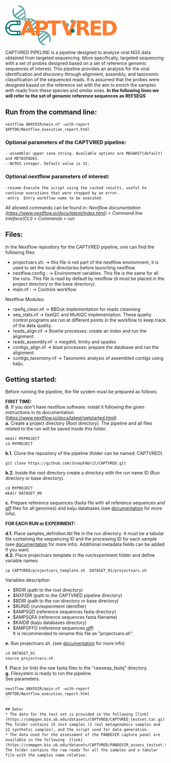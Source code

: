 <img src="./docs/captvred_logo.png" title="CAPTVRED" alt="CAPTVRED" width="350px" align="center" />

CAPTVRED PIPELINE is a pipeline designed to analyze viral NGS data obtained from targeted sequencing. More specifically, targeted sequencing with a set of probes designed based on a set of reference genomic sequences of interest. This pipeline provides an analysis for the viral identification and discovery through alignment, assembly, and taxonomic classification of the sequenced reads. It is assumed that the probes were designed based on the reference set  with the aim to enrich the samples with reads from these species and similar ones.
**In the following lines we will refer to the set of genomic reference sequences as REFSEQS**

## Run from the command line:
```{.sh}
nextflow $NXFDIR/main.nf -with-report $RPTDR/Nextflow_execution_report.html
```

### Optional parameters of the CAPTVRED pipeline:
```{.sh}
--assembler upper case string. Available options are MEGAHIT(default) and METASPADES.
--NCPUS integer. Default value is 32.
```
### Optional nextflow parameters of interest:
```{.sh}
-resume Execute the script using the cached results, useful to continue executions that were stopped by an error.
-entry  Entry workflow name to be executed.
```
All allowed commands can be found in:  _Nextflow documentation (https://www.nextflow.io/docs/latest/index.html) > Command line inteface(CLI) > Commands > run_

## Files:
In the Nextflow repository for the CAPTVRED pipeline, one can find the following files:
* projectvars.sh: &rarr; this file is not part of the nextflow environment, it is used to set the local directories before launching nextflow.
* nextflow.config : &rarr; Environment variables. This file is the same for all the runs. This file is read by default by nextflow (it must be placed in the project directory or the base directory).
* main.nf : &rarr; Controls workflow


Nextflow Modules:
* rawfq_clean.nf &rarr; BBDuk implementation for reads cleanning
* seq_stats.nf &rarr; fastQC and  MultiQC implementation. These quality control programs are run at different points in the workflow to keep track of the data quality. 
* reads_align.nf &rarr; Bowtie processes: create an index and run the alignment.
* reads_assembly.nf &rarr; megahit, trinity and spades
* contigs_align.nf &rarr; blast processes: prepare the database and run the alignment.
* contigs_taxonomy.nf &rarr; Taxonomic analysis of assembled contigs using kaiju.

## Getting started:
Before running the pipeline, the file system must be prepared as follows:

__FIRST TIME:__<br /> 
__0.__ If you don't have nextflow software: install it following the given instructions in its documentation (https://www.nextflow.io/docs/latest/getstarted.html). <br />
__a.__ Create a project directory (Root directory). The pipeline and all files related to the run will be saved inside this folder.<br />
```{.sh}
mkdir MYPROJECT
cd MYPROJECT
```
__b.1.__ Clone the repository of the pipeline (folder can be named: CAPTVRED). <br />
```{.sh}
git clone https://github.com/JosepFAbril/CAPTVRED.git
```
__b.2.__  Inside the root directory create a directory with the run name ID (Run directory or base directory). <br />
```{.sh}
cd MYPROJECT
mkdir DATASET_00
```
__c.__ Prepare reference sequences (fasta file with all reference sequences and _gff_ files for all genomes) and kaiju databases (see [documentation](https://github.com/JosepFAbril/CAPTVRED/blob/main/docs/readme_DOCUMENTATION_virwaste.md) for more info). <br />

__FOR EACH RUN or EXPERIMENT:__<br /> 

__d.1.__ Place samples_definition.tbl file in the run directory. It must be a tabular file containing the sequencing ID and the processing ID for each sample (see [documentation](https://github.com/JosepFAbril/CAPTVRED/blob/main/docs/readme_DOCUMENTATION_virwaste.md) for more info). Additional metadata fields can be added if you want.<br />
__d.2.__ Place projectvars template in the run/experiment folder and define variable names: <br />

```{.sh}
cp CAPTVRED/projectvars_template.sh  DATASET_01/projectvars.sh
```
Variables description
-  $RDIR (path to the root directory)<br />
-  $NXFDIR (path to the CAPTVRED pipeline directory) <br /> 
-  $BDIR (path to the run directory or base directory) <br />
-  $RUNID (run/experiment identifier)<br />
-  $AMPSQD (reference sequences fasta directory)<br />
-  $AMPSQFA (reference sequences fasta filename)<br />
-  $KAIDB (kaiju databases directory)<br />
-  $AMPGFFD (reference sequences _gff_)<br />
It is recommended to rename this file as "projectvars.sh".<br />

__e.__ Run projectvars.sh. (see [documentation](https://github.com/JosepFAbril/CAPTVRED/blob/main/docs/readme_DOCUMENTATION_virwaste.md) for more info)<br />
```{.sh}
cd DATASET_01
source projectvars.sh
```
__f.__ Place (or link) the raw fastq files to the "rawseqs_fastq" directory.<br />
__g.__ Filesystem is ready to run the pipeline.<br />See parameters.
```{.sh}
nextflow $NXFDIR/main.nf -with-report $RPTDR/Nextflow_execution_report.html
``

## Data:
* The data for the test set is provided in the following [link](https://compgen.bio.ub.edu/datasets/CAPTVRED/CAPTVRED_testset.tar.gz). The folder contains 15 test samples (3 real metagenomics samples and 12 synthetic samples), and the script used for data generation.
* The data used for the assessment of the PANDEVIR capture panel are available in the following  [link](https://compgen.bio.ub.edu/datasets/CAPTVRED/PANDEVIR_assess_testset.tar.gz). The folder contains the raw reads for all the samples and a tabular file with the samples name relation.



